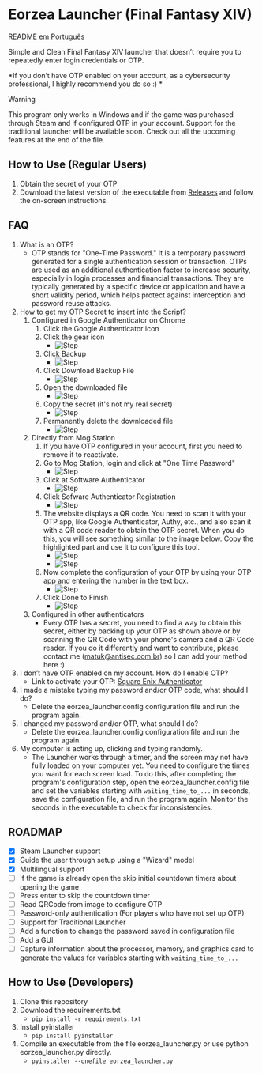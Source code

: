 # Eorzea Launcher (Final Fantasy XIV)
[README em Português](README-pt.md)

Simple and Clean Final Fantasy XIV launcher that doesn’t require you to repeatedly enter login credentials or OTP.

*If you don’t have OTP enabled on your account, as a cybersecurity professional, I highly recommend you do so :) *

> [!WARNING]
> This program only works in Windows and if the game was purchased through Steam and if configured OTP in your account. Support for the traditional launcher will be available soon. Check out all the upcoming features at the end of the file.

## How to Use (Regular Users)
1. Obtain the secret of your OTP
2. Download the latest version of the executable from [Releases](https://github.com/victormatuk/eorzea_launcher/releases/download/prod/eorzea_launcher.exe) and follow the on-screen instructions.

## FAQ
1. What is an OTP?
   - OTP stands for "One-Time Password." It is a temporary password generated for a single authentication session or transaction. OTPs are used as an additional authentication factor to increase security, especially in login processes and financial transactions. They are typically generated by a specific device or application and have a short validity period, which helps protect against interception and password reuse attacks.
2. How to get my OTP Secret to insert into the Script?
   1. Configured in Google Authenticator on Chrome
      1. Click the Google Authenticator icon
      2. Click the gear icon
         - ![Step](/images/step1.jpg)
      3. Click Backup
         - ![Step](/images/step2.jpg)
      3. Click Download Backup File
         - ![Step](/images/step3.jpg)
      4. Open the downloaded file
         - ![Step](/images/step4.jpg)
      5. Copy the secret (it's not my real secret)
         - ![Step](/images/step5.jpg)
      6. Permanently delete the downloaded file
         - ![Step](/images/step6.jpg)
   2. Directly from Mog Station
      1. If you have OTP configured in your account, first you need to remove it to reactivate.
      2. Go to Mog Station, login and click at "One Time Password"
         - ![Step](/images/mogstation/step1.jpg)
      3. Click at Software Authenticator
         - ![Step](/images/mogstation/step2.jpg)
      3. Click Sofware Authenticator Registration
         - ![Step](/images/mogstation/step3.jpg)
      4. The website displays a QR code. You need to scan it with your OTP app, like Google Authenticator, Authy, etc., and also scan it with a QR code reader to obtain the OTP secret. When you do this, you will see something similar to the image below. Copy the highlighted part and use it to configure this tool.
         - ![Step](/images/mogstation/step4.jpg)
         - ![Step](/images/step5.jpg)
      5. Now complete the configuration of your OTP by using your OTP app and entering the number in the text box.
         - ![Step](/images/mogstation/step5.jpg)
      6. Click Done to Finish
         - ![Step](/images/mogstation/step6.jpg)
   3. Configured in other authenticators
      - Every OTP has a secret, you need to find a way to obtain this secret, either by backing up your OTP as shown above or by scanning the QR Code with your phone's camera and a QR Code reader. If you do it differently and want to contribute, please contact me (matuk@antisec.com.br) so I can add your method here :)
3. I don’t have OTP enabled on my account. How do I enable OTP?
   - Link to activate your OTP: [Square Enix Authenticator](https://www.square-enix-games.com/en_US/seaccount/otp/authenticator.html)
4. I made a mistake typing my password and/or OTP code, what should I do?
   - Delete the eorzea_launcher.config configuration file and run the program again.
5. I changed my password and/or OTP, what should I do?
   - Delete the eorzea_launcher.config configuration file and run the program again.
6. My computer is acting up, clicking and typing randomly.
   - The Launcher works through a timer, and the screen may not have fully loaded on your computer yet. You need to configure the times you want for each screen load. To do this, after completing the program's configuration step, open the eorzea_launcher.config file and set the variables starting with `waiting_time_to_...` in seconds, save the configuration file, and run the program again. Monitor the seconds in the executable to check for inconsistencies.

## ROADMAP
- [x] Steam Launcher support
- [x] Guide the user through setup using a "Wizard" model
- [x] Multilingual support
- [ ] If the game is already open the skip initial countdown timers about opening the game
- [ ] Press enter to skip the countdown timer
- [ ] Read QRCode from image to configure OTP
- [ ] Password-only authentication (For players who have not set up OTP)
- [ ] Support for Traditional Launcher
- [ ] Add a function to change the password saved in configuration file
- [ ] Add a GUI
- [ ] Capture information about the processor, memory, and graphics card to generate the values for variables starting with `waiting_time_to_...`

## How to Use (Developers)
1. Clone this repository
2. Download the requirements.txt
   - `pip install -r requirements.txt`
3. Install pyinstaller
   - `pip install pyinstaller`
4. Compile an executable from the file eorzea_launcher.py or use python eorzea_launcher.py directly.
   - `pyinstaller --onefile eorzea_launcher.py`